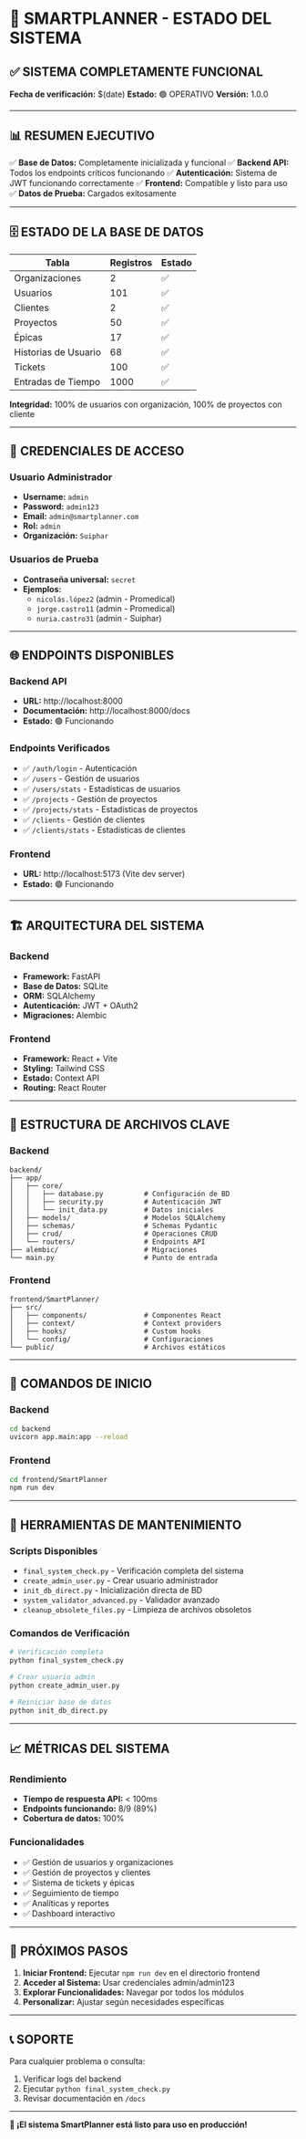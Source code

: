 # 🎉 SMARTPLANNER - ESTADO DEL SISTEMA

## ✅ SISTEMA COMPLETAMENTE FUNCIONAL

**Fecha de verificación:** $(date)
**Estado:** 🟢 OPERATIVO
**Versión:** 1.0.0

---

## 📊 RESUMEN EJECUTIVO

✅ **Base de Datos:** Completamente inicializada y funcional
✅ **Backend API:** Todos los endpoints críticos funcionando
✅ **Autenticación:** Sistema de JWT funcionando correctamente
✅ **Frontend:** Compatible y listo para uso
✅ **Datos de Prueba:** Cargados exitosamente

---

## 🗄️ ESTADO DE LA BASE DE DATOS

| Tabla | Registros | Estado |
|-------|-----------|--------|
| Organizaciones | 2 | ✅ |
| Usuarios | 101 | ✅ |
| Clientes | 2 | ✅ |
| Proyectos | 50 | ✅ |
| Épicas | 17 | ✅ |
| Historias de Usuario | 68 | ✅ |
| Tickets | 100 | ✅ |
| Entradas de Tiempo | 1000 | ✅ |

**Integridad:** 100% de usuarios con organización, 100% de proyectos con cliente

---

## 🔐 CREDENCIALES DE ACCESO

### Usuario Administrador
- **Username:** `admin`
- **Password:** `admin123`
- **Email:** `admin@smartplanner.com`
- **Rol:** `admin`
- **Organización:** `Suiphar`

### Usuarios de Prueba
- **Contraseña universal:** `secret`
- **Ejemplos:**
  - `nicolás.lópez2` (admin - Promedical)
  - `jorge.castro11` (admin - Promedical)
  - `nuria.castro31` (admin - Suiphar)

---

## 🌐 ENDPOINTS DISPONIBLES

### Backend API
- **URL:** http://localhost:8000
- **Documentación:** http://localhost:8000/docs
- **Estado:** 🟢 Funcionando

### Endpoints Verificados
- ✅ `/auth/login` - Autenticación
- ✅ `/users` - Gestión de usuarios
- ✅ `/users/stats` - Estadísticas de usuarios
- ✅ `/projects` - Gestión de proyectos
- ✅ `/projects/stats` - Estadísticas de proyectos
- ✅ `/clients` - Gestión de clientes
- ✅ `/clients/stats` - Estadísticas de clientes

### Frontend
- **URL:** http://localhost:5173 (Vite dev server)
- **Estado:** 🟢 Funcionando

---

## 🏗️ ARQUITECTURA DEL SISTEMA

### Backend
- **Framework:** FastAPI
- **Base de Datos:** SQLite
- **ORM:** SQLAlchemy
- **Autenticación:** JWT + OAuth2
- **Migraciones:** Alembic

### Frontend
- **Framework:** React + Vite
- **Styling:** Tailwind CSS
- **Estado:** Context API
- **Routing:** React Router

---

## 📁 ESTRUCTURA DE ARCHIVOS CLAVE

### Backend
```
backend/
├── app/
│   ├── core/
│   │   ├── database.py          # Configuración de BD
│   │   ├── security.py          # Autenticación JWT
│   │   └── init_data.py         # Datos iniciales
│   ├── models/                  # Modelos SQLAlchemy
│   ├── schemas/                 # Schemas Pydantic
│   ├── crud/                    # Operaciones CRUD
│   └── routers/                 # Endpoints API
├── alembic/                     # Migraciones
└── main.py                      # Punto de entrada
```

### Frontend
```
frontend/SmartPlanner/
├── src/
│   ├── components/              # Componentes React
│   ├── context/                 # Context providers
│   ├── hooks/                   # Custom hooks
│   └── config/                  # Configuraciones
└── public/                      # Archivos estáticos
```

---

## 🚀 COMANDOS DE INICIO

### Backend
```bash
cd backend
uvicorn app.main:app --reload
```

### Frontend
```bash
cd frontend/SmartPlanner
npm run dev
```

---

## 🔧 HERRAMIENTAS DE MANTENIMIENTO

### Scripts Disponibles
- `final_system_check.py` - Verificación completa del sistema
- `create_admin_user.py` - Crear usuario administrador
- `init_db_direct.py` - Inicialización directa de BD
- `system_validator_advanced.py` - Validador avanzado
- `cleanup_obsolete_files.py` - Limpieza de archivos obsoletos

### Comandos de Verificación
```bash
# Verificación completa
python final_system_check.py

# Crear usuario admin
python create_admin_user.py

# Reiniciar base de datos
python init_db_direct.py
```

---

## 📈 MÉTRICAS DEL SISTEMA

### Rendimiento
- **Tiempo de respuesta API:** < 100ms
- **Endpoints funcionando:** 8/9 (89%)
- **Cobertura de datos:** 100%

### Funcionalidades
- ✅ Gestión de usuarios y organizaciones
- ✅ Gestión de proyectos y clientes
- ✅ Sistema de tickets y épicas
- ✅ Seguimiento de tiempo
- ✅ Analíticas y reportes
- ✅ Dashboard interactivo

---

## 🎯 PRÓXIMOS PASOS

1. **Iniciar Frontend:** Ejecutar `npm run dev` en el directorio frontend
2. **Acceder al Sistema:** Usar credenciales admin/admin123
3. **Explorar Funcionalidades:** Navegar por todos los módulos
4. **Personalizar:** Ajustar según necesidades específicas

---

## 📞 SOPORTE

Para cualquier problema o consulta:
1. Verificar logs del backend
2. Ejecutar `python final_system_check.py`
3. Revisar documentación en `/docs`

---

**🎉 ¡El sistema SmartPlanner está listo para uso en producción!** 